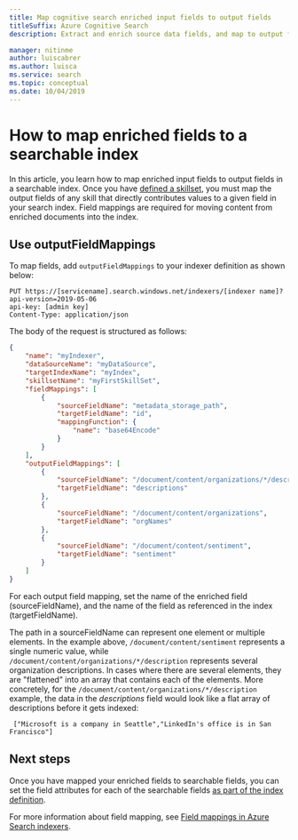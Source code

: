 ```yaml
---
title: Map cognitive search enriched input fields to output fields
titleSuffix: Azure Cognitive Search
description: Extract and enrich source data fields, and map to output fields in an Azure Cognitive Search index.

manager: nitinme
author: luiscabrer
ms.author: luisca
ms.service: search
ms.topic: conceptual
ms.date: 10/04/2019
---
```


# How to map enriched fields to a searchable index

In this article, you learn how to map enriched input fields to output fields in a searchable index. Once you have [defined a skillset](cognitive-search-defining-skillset.md), you must map the output fields of any skill that directly contributes values to a given field in your search index. Field mappings are required for moving content from enriched documents into the index.


## Use outputFieldMappings
To map fields, add `outputFieldMappings` to your indexer definition as shown below:

```http
PUT https://[servicename].search.windows.net/indexers/[indexer name]?api-version=2019-05-06
api-key: [admin key]
Content-Type: application/json
```

The body of the request is structured as follows:

```json
{
    "name": "myIndexer",
    "dataSourceName": "myDataSource",
    "targetIndexName": "myIndex",
    "skillsetName": "myFirstSkillSet",
    "fieldMappings": [
        {
            "sourceFieldName": "metadata_storage_path",
            "targetFieldName": "id",
            "mappingFunction": {
                "name": "base64Encode"
            }
        }
    ],
    "outputFieldMappings": [
        {
            "sourceFieldName": "/document/content/organizations/*/description",
            "targetFieldName": "descriptions"
        },
        {
            "sourceFieldName": "/document/content/organizations",
            "targetFieldName": "orgNames"
        },
        {
            "sourceFieldName": "/document/content/sentiment",
            "targetFieldName": "sentiment"
        }
    ]
}
```
For each output field mapping, set the name of the enriched field (sourceFieldName), and the name of the field as referenced in the index (targetFieldName).

The path in a sourceFieldName can represent one element or multiple elements. In the example above, ```/document/content/sentiment``` represents a single numeric value, while ```/document/content/organizations/*/description``` represents several organization descriptions. In cases where there are several elements, they are "flattened" into an array that contains each of the elements. More concretely, for the ```/document/content/organizations/*/description``` example, the data in the *descriptions* field would look like a flat array of descriptions before it gets indexed:

```
 ["Microsoft is a company in Seattle","LinkedIn's office is in San Francisco"]
```
## Next steps
Once you have mapped your enriched fields to searchable fields, you can set the field attributes for each of the searchable fields [as part of the index definition](search-what-is-an-index.md).

For more information about field mapping, see [Field mappings in Azure Search indexers](search-indexer-field-mappings.md).
